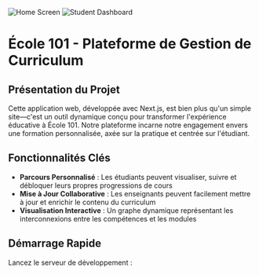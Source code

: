 ![Home Screen](./github/screens/home.png)
![Student Dashboard](./github/screens/student.png)

# École 101 - Plateforme de Gestion de Curriculum

## Présentation du Projet

Cette application web, développée avec Next.js, est bien plus qu'un simple site—c'est un outil dynamique conçu pour transformer l'expérience éducative à École 101. Notre plateforme incarne notre engagement envers une formation personnalisée, axée sur la pratique et centrée sur l'étudiant.

## Fonctionnalités Clés

- **Parcours Personnalisé** : Les étudiants peuvent visualiser, suivre et débloquer leurs propres progressions de cours
- **Mise à Jour Collaborative** : Les enseignants peuvent facilement mettre à jour et enrichir le contenu du curriculum
- **Visualisation Interactive** : Un graphe dynamique représentant les interconnexions entre les compétences et les modules

## Démarrage Rapide

Lancez le serveur de développement :
